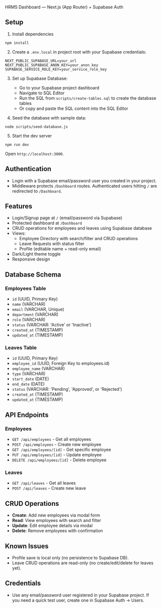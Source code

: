 HRMS Dashboard — Next.js (App Router) + Supabase Auth

## Setup

1) Install dependencies
```
npm install
```

2) Create a `.env.local` in project root with your Supabase credentials:
```
NEXT_PUBLIC_SUPABASE_URL=your_url
NEXT_PUBLIC_SUPABASE_ANON_KEY=your_anon_key
SUPABASE_SERVICE_ROLE_KEY=your_service_role_key
```

3) Set up Supabase Database:
   - Go to your Supabase project dashboard
   - Navigate to SQL Editor
   - Run the SQL from `scripts/create-tables.sql` to create the database tables
   - Or copy and paste the SQL content into the SQL Editor

4) Seed the database with sample data:
```
node scripts/seed-database.js
```

5) Start the dev server
```
npm run dev
```

Open `http://localhost:3000`.

## Authentication
- Login with a Supabase email/password user you created in your project.
- Middleware protects `/Dashboard` routes. Authenticated users hitting `/` are redirected to `/Dashboard`.

## Features
- Login/Signup page at `/` (email/password via Supabase)
- Protected dashboard at `/Dashboard`
- CRUD operations for employees and leaves using Supabase database
- Views:
  - Employee Directory with search/filter and CRUD operations
  - Leave Requests with status filter
  - Profile (editable name + read-only email)
- Dark/Light theme toggle
- Responsive design

## Database Schema

### Employees Table
- `id` (UUID, Primary Key)
- `name` (VARCHAR)
- `email` (VARCHAR, Unique)
- `department` (VARCHAR)
- `role` (VARCHAR)
- `status` (VARCHAR: 'Active' or 'Inactive')
- `created_at` (TIMESTAMP)
- `updated_at` (TIMESTAMP)

### Leaves Table
- `id` (UUID, Primary Key)
- `employee_id` (UUID, Foreign Key to employees.id)
- `employee_name` (VARCHAR)
- `type` (VARCHAR)
- `start_date` (DATE)
- `end_date` (DATE)
- `status` (VARCHAR: 'Pending', 'Approved', or 'Rejected')
- `created_at` (TIMESTAMP)
- `updated_at` (TIMESTAMP)

## API Endpoints

### Employees
- `GET /api/employees` - Get all employees
- `POST /api/employees` - Create new employee
- `GET /api/employees/[id]` - Get specific employee
- `PUT /api/employees/[id]` - Update employee
- `DELETE /api/employees/[id]` - Delete employee

### Leaves
- `GET /api/leaves` - Get all leaves
- `POST /api/leaves` - Create new leave

## CRUD Operations
- **Create**: Add new employees via modal form
- **Read**: View employees with search and filter
- **Update**: Edit employee details via modal
- **Delete**: Remove employees with confirmation

## Known Issues
- Profile save is local only (no persistence to Supabase DB).
- Leave CRUD operations are read-only (no create/edit/delete for leaves yet).

## Credentials
- Use any email/password user registered in your Supabase project. If you need a quick test user, create one in Supabase Auth → Users.
